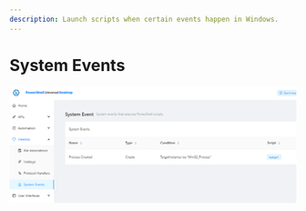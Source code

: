 ```yaml
---
description: Launch scripts when certain events happen in Windows.
---
```


# System Events

![System Events in the Admin Console](<../.gitbook/assets/image (314).png>)
